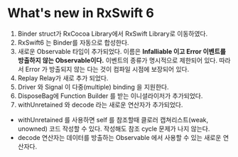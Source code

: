 # What's new in RxSwift 6

1. Binder struct가 RxCocoa Library에서 RxSwift Library로 이동하였다. 
2. RxSwift6 는 Binder를 자동으로 합성한다. 
3. 새로운 Observable 타입이 추가되었다. 이름은 **Infalliable 이고 Error 이벤트를 방출하지 않는 Observable이다.** 
   이벤트의 종류가 명시적으로 제한되어 있다. 따라서 Error 가 방출되지 않는 다는 것이 컴파일 시점에 보장되어 있다.
4. Replay Relay가 새로 추가 되었다.
5. Driver 와 Signal 이 다중(multiple) binding 을 지원한다. 
6. DisposeBag에 Function Builder 를 받는 이니셜라이저가 추가되었다. 
7. withUnretained 와 decode 라는 새로운 연산자가 추가되었다.
  * withUnretained 를 사용하면 self 를 참조할때 클로러 캡쳐리스트(weak, unowned) 코드 작성할 수 있다. 작성해도 참조 cycle 문제가 나지 않는다. 
  * decode 연산자는 데이터를 방출하는 Observable 에서 사용할 수 있는 새로운 연산자다. 


